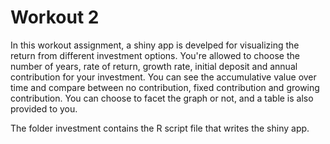 # Workout 2
In this workout assignment, a shiny app is develped for visualizing the return from different investment options. You're allowed to choose the number of years, rate of return, growth rate, initial deposit and annual contribution for your investment. You can see the accumulative value over time and compare between no contribution, fixed contribution and growing contribution. You can choose to facet the graph or not, and a table is also provided to you.  

The folder investment contains the R script file that writes the shiny app. 
